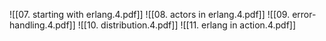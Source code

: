 ![[07. starting with erlang.4.pdf]]
![[08. actors in erlang.4.pdf]]
![[09. error-handling.4.pdf]]
![[10. distribution.4.pdf]]
![[11. erlang in action.4.pdf]]